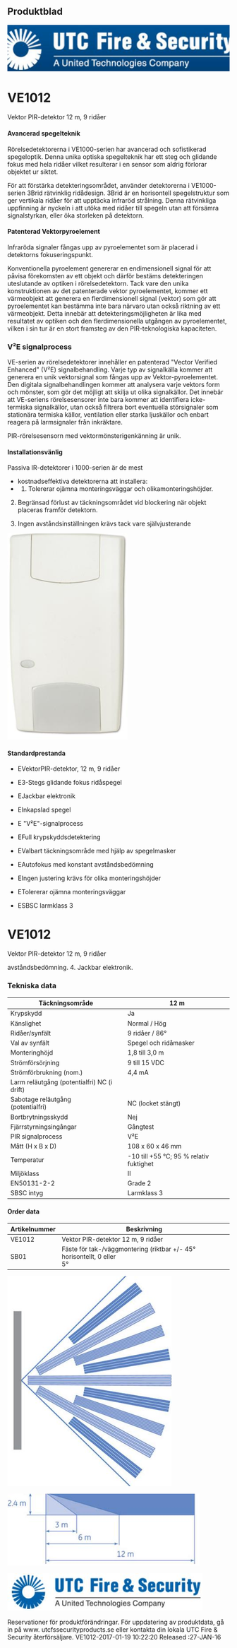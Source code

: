 ## Produktblad

![](_page_0_Picture_1.jpeg)

# VE1012

Vektor PIR-detektor 12 m, 9 ridåer

#### Avancerad spegelteknik

Rörelsedetektorerna i VE1000-serien har avancerad och sofistikerad spegeloptik. Denna unika optiska spegelteknik har ett steg och glidande fokus med hela ridåer vilket resulterar i en sensor som aldrig förlorar objektet ur siktet.

För att förstärka detekteringsområdet, använder detektorerna i VE1000-serien 3Brid rätvinklig ridådesign. 3Brid är en horisontell spegelstruktur som ger vertikala ridåer för att upptäcka infraröd strålning. Denna rätvinkliga uppfinning är nyckeln i att utöka med ridåer till spegeln utan att försämra signalstyrkan, eller öka storleken på detektorn.

#### Patenterad Vektorpyroelement

Infraröda signaler fångas upp av pyroelementet som är placerad i detektorns fokuseringspunkt.

Konventionella pyroelement genererar en endimensionell signal för att påvisa förekomsten av ett objekt och därför bestäms detekteringen uteslutande av optiken i rörelsedetektorn. Tack vare den unika konstruktionen av det patenterade vektor pyroelementet, kommer ett värmeobjekt att generera en flerdimensionell signal (vektor) som gör att pyroelementet kan bestämma inte bara närvaro utan också riktning av ett värmeobjekt. Detta innebär att detekteringsmöjligheten är lika med resultatet av optiken och den flerdimensionella utgången av pyroelementet, vilken i sin tur är en stort framsteg av den PIR-teknologiska kapaciteten.

### V²E signalprocess

VE-serien av rörelsedetektorer innehåller en patenterad "Vector Verified Enhanced" (V²E) signalbehandling. Varje typ av signalkälla kommer att generera en unik vektorsignal som fångas upp av Vektor-pyroelementet. Den digitala signalbehandlingen kommer att analysera varje vektors form och mönster, som gör det möjligt att skilja ut olika signalkällor. Det innebär att VE-seriens rörelsesensorer inte bara kommer att identifiera icke-termiska signalkällor, utan också filtrera bort eventuella störsignaler som stationära termiska källor, ventilation eller starka ljuskällor och enbart reagera på larmsignaler från inkräktare.

PIR-rörelsesensorn med vektormönsterigenkänning är unik.

#### Installationsvänlig

Passiva IR-detektorer i 1000-serien är de mest

- kostnadseffektiva detektorerna att installera:
- 1. Tolererar ojämna monteringsväggar och olikamonteringshöjder.

2. Begränsad förlust av täckningsområdet vid blockering när objekt placeras framför detektorn.

3. Ingen avståndsinställningen krävs tack vare självjusterande

![](_page_0_Picture_19.jpeg)

#### Standardprestanda

- EVektorPIR-detektor, 12 m, 9 ridåer
- E3-Stegs glidande fokus ridåspegel
- EJackbar elektronik

- EInkapslad spegel
- E "V²E"-signalprocess
- EFull krypskyddsdetektering
- EValbart täckningsområde med hjälp av spegelmasker
- EAutofokus med konstant avståndsbedömning
- EIngen justering krävs för olika monteringshöjder
- ETolererar ojämna monteringsväggar
- ESBSC larmklass 3

# VE1012

Vektor PIR-detektor 12 m, 9 ridåer

avståndsbedömning. 4. Jackbar elektronik.

### Tekniska data

| Täckningsområde                             | 12 m                                    |
|---------------------------------------------|-----------------------------------------|
| Krypskydd                                   | Ja                                      |
| Känslighet                                  | Normal / Hög                            |
| Ridåer/synfält                              | 9 ridåer / 86°                          |
| Val av synfält                              | Spegel och ridåmasker                   |
| Monteringhöjd                               | 1,8 till 3,0 m                          |
| Strömförsörjning                            | 9 till 15 VDC                           |
| Strömförbrukning (nom.)                     | 4,4 mA                                  |
| Larm reläutgång (potentialfri) NC (i drift) |                                         |
| Sabotage reläutgång<br>(potentialfri)       | NC (locket stängt)                      |
| Bortbrytningsskydd                          | Nej                                     |
| Fjärrstyrningsingångar                      | Gångtest                                |
| PIR signalprocess                           | V²E                                     |
| Mått (H x B x D)                            | 108 x 60 x 46 mm                        |
| Temperatur                                  | -10 till +55 °C; 95 % relativ fuktighet |
| Miljöklass                                  | II                                      |
| EN50131-2-2                                 | Grade 2                                 |
| SBSC intyg                                  | Larmklass 3                             |

#### Order data

| Artikelnummer | Beskrivning                                                               |
|---------------|---------------------------------------------------------------------------|
| VE1012        | Vektor PIR-detektor 12 m, 9 ridåer                                        |
| SB01          | Fäste för tak-/väggmontering (riktbar +/- 45° horisontellt, 0 eller<br>5° |

![](_page_1_Picture_7.jpeg)

![](_page_1_Figure_8.jpeg)

![](_page_1_Picture_9.jpeg)

Reservationer för produktförändringar. För uppdatering av produktdata, gå in på www. utcfssecurityproducts.se eller kontakta din lokala UTC Fire & Security återförsäljare. VE1012-2017-01-19 10:22:20 Released :27-JAN-16